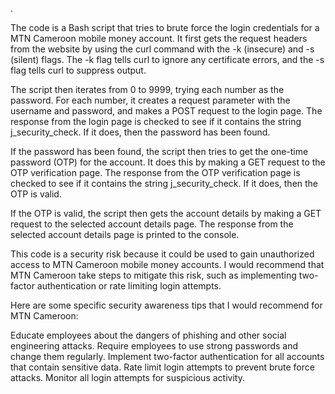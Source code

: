 
.

The code is a Bash script that tries to brute force the login credentials for a MTN Cameroon mobile money account. It first gets the request headers from the website by using the curl command with the -k (insecure) and -s (silent) flags. The -k flag tells curl to ignore any certificate errors, and the -s flag tells curl to suppress output.

The script then iterates from 0 to 9999, trying each number as the password. For each number, it creates a request parameter with the username and password, and makes a POST request to the login page. The response from the login page is checked to see if it contains the string j_security_check. If it does, then the password has been found.

If the password has been found, the script then tries to get the one-time password (OTP) for the account. It does this by making a GET request to the OTP verification page. The response from the OTP verification page is checked to see if it contains the string j_security_check. If it does, then the OTP is valid.

If the OTP is valid, the script then gets the account details by making a GET request to the selected account details page. The response from the selected account details page is printed to the console.

This code is a security risk because it could be used to gain unauthorized access to MTN Cameroon mobile money accounts. I would recommend that MTN Cameroon take steps to mitigate this risk, such as implementing two-factor authentication or rate limiting login attempts.

Here are some specific security awareness tips that I would recommend for MTN Cameroon:

Educate employees about the dangers of phishing and other social engineering attacks.
Require employees to use strong passwords and change them regularly.
Implement two-factor authentication for all accounts that contain sensitive data.
Rate limit login attempts to prevent brute force attacks.
Monitor all login attempts for suspicious activity.
